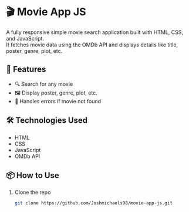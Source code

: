 # 🎬 Movie App JS

A fully responsive simple movie search application built with HTML, CSS, and JavaScript.  
It fetches movie data using the OMDb API and displays details like title, poster, genre, plot, etc.

## 🚀 Features

- 🔍 Search for any movie
- 🖼️ Display poster, genre, plot, etc.
- 🔴 Handles errors if movie not found

## 🛠️ Technologies Used

- HTML
- CSS
- JavaScript
- OMDb API

## 📦 How to Use

1. Clone the repo  
   ```bash
   git clone https://github.com/Joshmichaels98/movie-app-js.git
